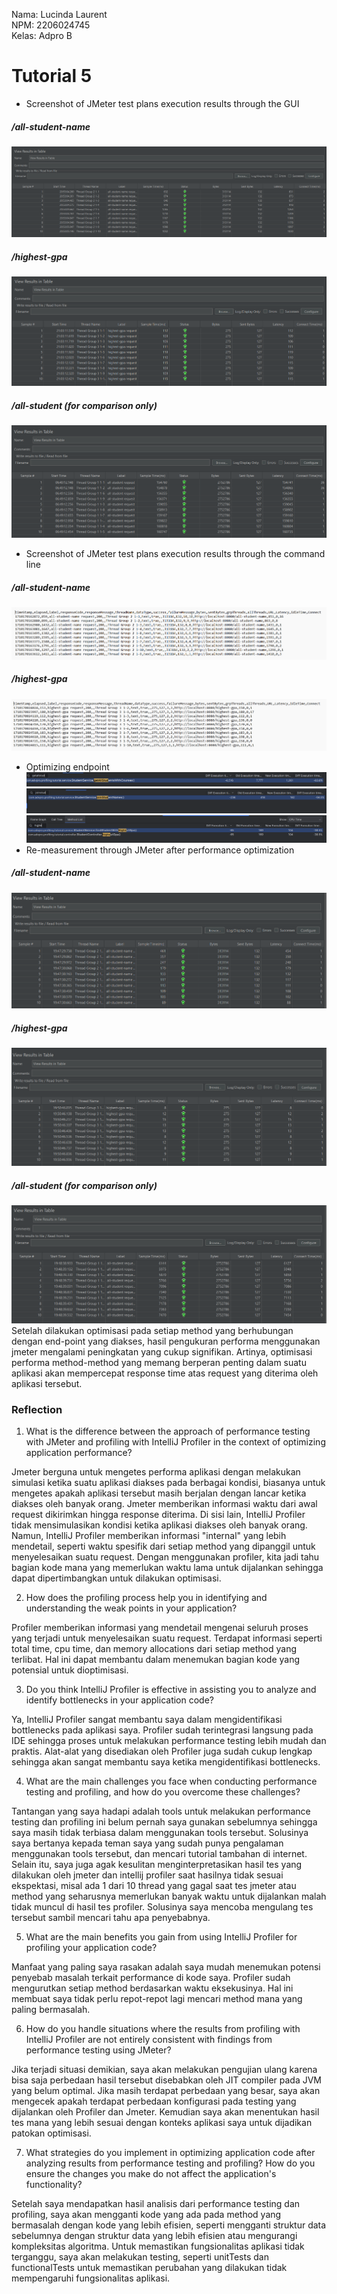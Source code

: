 Nama: Lucinda Laurent<br>
NPM: 2206024745<br>
Kelas: Adpro B<br>

# Tutorial 5

* Screenshot of JMeter test plans execution results through the GUI 
##### /all-student-name
![all-student-name-before-gui](documentations/all-student-name-before-gui.png)
##### /highest-gpa
![highest-gpa-before-gui](documentations/highest-gpa-before-gui.png)
##### /all-student (for comparison only)
![all-student-before-gui](documentations/all-student-before.png)
* Screenshot of JMeter test plans execution results through the command line
##### /all-student-name
![all-student-name-before-cli](documentations/all-student-name-before-command-line.png)
##### /highest-gpa
![highest-gpa-before-cli](documentations/highest-gpa-before-command-line.png)
* Optimizing endpoint
![all-student](documentations/optimizing-all-student.png)
![all-student-name](documentations/optimizing-all-students-name.png)
![highest-gpa](documentations/optimizing-highest-gpa.png)
* Re-measurement through JMeter after performance optimization
##### /all-student-name
![all-student-name-after-gui](documentations/all-student-name-after.png)
##### /highest-gpa
![highest-gpa-after-gui](documentations/highest-gpa-after.png)
##### /all-student (for comparison only)
![all-student-after-gui](documentations/all-student-after.png)
<br>
Setelah dilakukan optimisasi pada setiap method yang berhubungan dengan end-point
yang diakses, hasil pengukuran performa menggunakan jmeter mengalami peningkatan yang cukup signifikan.
Artinya, optimisasi performa method-method yang memang berperan penting dalam suatu aplikasi akan mempercepat response time atas request yang diterima oleh aplikasi tersebut.
### Reflection 
1. What is the difference between the approach of performance testing with JMeter and profiling with IntelliJ Profiler in the context of optimizing application performance?

Jmeter berguna untuk mengetes performa aplikasi dengan melakukan simulasi ketika suatu aplikasi diakses pada berbagai kondisi, biasanya untuk mengetes apakah aplikasi tersebut masih berjalan dengan lancar ketika diakses oleh banyak orang. Jmeter memberikan informasi waktu dari awal request dikirimkan hingga response diterima. Di sisi lain, IntelliJ Profiler tidak mensimulasikan kondisi ketika aplikasi diakses oleh banyak orang. Namun, IntelliJ Profiler memberikan informasi "internal" yang lebih mendetail, seperti waktu spesifik dari setiap method yang dipanggil untuk menyelesaikan suatu request. Dengan menggunakan profiler, kita jadi tahu bagian kode mana yang memerlukan waktu lama untuk dijalankan sehingga dapat dipertimbangkan untuk dilakukan optimisasi.

2. How does the profiling process help you in identifying and understanding the weak points in your application?

Profiler memberikan informasi yang mendetail mengenai seluruh proses yang terjadi untuk menyelesaikan suatu request. Terdapat informasi seperti total time, cpu time, dan memory allocations dari setiap method yang terlibat. Hal ini dapat membantu dalam menemukan bagian kode yang potensial untuk dioptimisasi.

3. Do you think IntelliJ Profiler is effective in assisting you to analyze and identify bottlenecks in your application code?

Ya, IntelliJ Profiler sangat membantu saya dalam mengidentifikasi bottlenecks pada aplikasi saya. Profiler sudah terintegrasi langsung pada IDE sehingga proses untuk melakukan performance testing lebih mudah dan praktis. Alat-alat yang disediakan oleh Profiler juga sudah cukup lengkap sehingga akan sangat membantu saya ketika mengidentifikasi bottlenecks.

4. What are the main challenges you face when conducting performance testing and profiling, and how do you overcome these challenges?

Tantangan yang saya hadapi adalah tools untuk melakukan performance testing dan profiling ini belum pernah saya gunakan sebelumnya sehingga saya masih tidak terbiasa dalam menggunakan tools tersebut. Solusinya saya bertanya kepada teman saya yang sudah punya pengalaman menggunakan tools tersebut, dan mencari tutorial tambahan di internet.
Selain itu, saya juga agak kesulitan menginterpretasikan hasil tes yang dilakukan oleh jmeter dan intellij profiler saat hasilnya tidak sesuai ekspektasi, misal ada 1 dari 10 thread yang gagal saat tes jmeter atau method yang seharusnya memerlukan banyak waktu untuk dijalankan malah tidak muncul di hasil tes profiler. Solusinya saya mencoba mengulang tes tersebut sambil mencari tahu apa penyebabnya.

5. What are the main benefits you gain from using IntelliJ Profiler for profiling your application code?

Manfaat yang paling saya rasakan adalah saya mudah menemukan potensi penyebab masalah terkait performance di kode saya. Profiler sudah mengurutkan setiap method berdasarkan waktu eksekusinya. Hal ini membuat saya tidak perlu repot-repot lagi mencari method mana yang paling bermasalah.

6. How do you handle situations where the results from profiling with IntelliJ Profiler are not entirely consistent with findings from performance testing using JMeter?

Jika terjadi situasi demikian, saya akan melakukan pengujian ulang karena bisa saja perbedaan hasil tersebut disebabkan oleh JIT compiler pada JVM yang belum optimal. Jika masih terdapat perbedaan yang besar, saya akan mengecek apakah terdapat perbedaan konfigurasi pada testing yang dijalankan oleh Profiler dan Jmeter. Kemudian saya akan menentukan hasil tes mana yang lebih sesuai dengan konteks aplikasi saya untuk dijadikan patokan optimisasi.

7. What strategies do you implement in optimizing application code after analyzing results from performance testing and profiling? How do you ensure the changes you make do not affect the application's functionality?

Setelah saya mendapatkan hasil analisis dari performance testing dan profiling, saya akan mengganti kode yang ada pada method yang bermasalah dengan kode yang lebih efisien, seperti mengganti struktur data sebelumnya dengan struktur data yang lebih efisien atau mengurangi kompleksitas algoritma. Untuk memastikan fungsionalitas aplikasi tidak terganggu, saya akan melakukan testing, seperti unitTests dan functionalTests untuk memastikan perubahan yang dilakukan tidak mempengaruhi fungsionalitas aplikasi.

